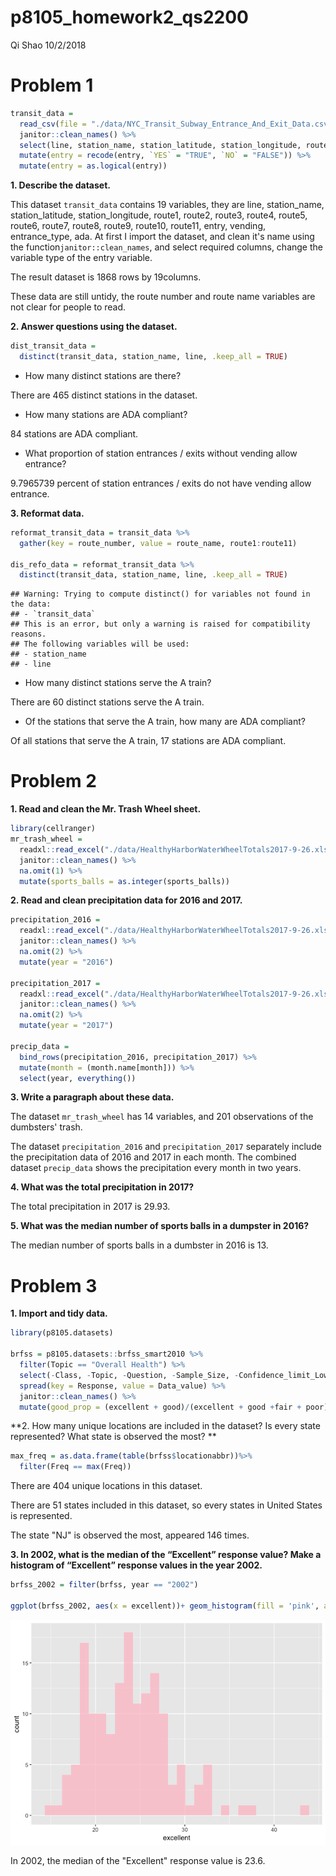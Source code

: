p8105\_homework2\_qs2200
================
Qi Shao
10/2/2018

Problem 1
=========

``` r
transit_data = 
  read_csv(file = "./data/NYC_Transit_Subway_Entrance_And_Exit_Data.csv") %>%
  janitor::clean_names() %>%
  select(line, station_name, station_latitude, station_longitude, route1:route11, entry, vending, entrance_type, ada) %>%
  mutate(entry = recode(entry, `YES` = "TRUE", `NO` = "FALSE")) %>%
  mutate(entry = as.logical(entry))
```

**1. Describe the dataset.**

This dataset `transit_data` contains 19 variables, they are line, station\_name, station\_latitude, station\_longitude, route1, route2, route3, route4, route5, route6, route7, route8, route9, route10, route11, entry, vending, entrance\_type, ada. At first I import the dataset, and clean it's name using the function`janitor::clean_names`, and select required columns, change the variable type of the entry variable.

The result dataset is 1868 rows by 19columns.

These data are still untidy, the route number and route name variables are not clear for people to read.

**2. Answer questions using the dataset.**

``` r
dist_transit_data = 
  distinct(transit_data, station_name, line, .keep_all = TRUE)
```

-   How many distinct stations are there?

There are 465 distinct stations in the dataset.

-   How many stations are ADA compliant?

84 stations are ADA compliant.

-   What proportion of station entrances / exits without vending allow entrance?

9.7965739 percent of station entrances / exits do not have vending allow entrance.

**3. Reformat data.**

``` r
reformat_transit_data = transit_data %>%
  gather(key = route_number, value = route_name, route1:route11)

dis_refo_data = reformat_transit_data %>%
  distinct(transit_data, station_name, line, .keep_all = TRUE)
```

    ## Warning: Trying to compute distinct() for variables not found in the data:
    ## - `transit_data`
    ## This is an error, but only a warning is raised for compatibility reasons.
    ## The following variables will be used:
    ## - station_name
    ## - line

-   How many distinct stations serve the A train?

There are 60 distinct stations serve the A train.

-   Of the stations that serve the A train, how many are ADA compliant?

Of all stations that serve the A train, 17 stations are ADA compliant.

Problem 2
=========

**1. Read and clean the Mr. Trash Wheel sheet.**

``` r
library(cellranger)
mr_trash_wheel = 
  readxl::read_excel("./data/HealthyHarborWaterWheelTotals2017-9-26.xlsx", sheet = 1, range = cell_cols("A:N")) %>%
  janitor::clean_names() %>%
  na.omit(1) %>%
  mutate(sports_balls = as.integer(sports_balls))
```

**2. Read and clean precipitation data for 2016 and 2017.**

``` r
precipitation_2016 = 
  readxl::read_excel("./data/HealthyHarborWaterWheelTotals2017-9-26.xlsx", sheet = 4,  range = "A2:B14") %>%
  janitor::clean_names() %>%
  na.omit(2) %>%
  mutate(year = "2016")

precipitation_2017 = 
  readxl::read_excel("./data/HealthyHarborWaterWheelTotals2017-9-26.xlsx", sheet = 3, range = "A2:B14") %>%
  janitor::clean_names() %>%
  na.omit(2) %>%
  mutate(year = "2017")

precip_data = 
  bind_rows(precipitation_2016, precipitation_2017) %>%
  mutate(month = (month.name[month])) %>%
  select(year, everything())
```

**3. Write a paragraph about these data.**

The dataset `mr_trash_wheel` has 14 variables, and 201 observations of the dumbsters' trash.

The dataset `precipitation_2016` and `precipitation_2017` separately include the precipitation data of 2016 and 2017 in each month. The combined dataset `precip_data` shows the precipitation every month in two years.

**4. What was the total precipitation in 2017?**

The total precipitation in 2017 is 29.93.

**5. What was the median number of sports balls in a dumpster in 2016?**

The median number of sports balls in a dumbster in 2016 is 13.

Problem 3
=========

**1. Import and tidy data.**

``` r
library(p8105.datasets)

brfss = p8105.datasets::brfss_smart2010 %>%
  filter(Topic == "Overall Health") %>%
  select(-Class, -Topic, -Question, -Sample_Size, -Confidence_limit_Low:-GeoLocation) %>%
  spread(key = Response, value = Data_value) %>%
  janitor::clean_names() %>%
  mutate(good_prop = (excellent + good)/(excellent + good +fair + poor))
```

**2. How many unique locations are included in the dataset? Is every state represented? What state is observed the most? **

``` r
max_freq = as.data.frame(table(brfss$locationabbr))%>%
  filter(Freq == max(Freq)) 
```

There are 404 unique locations in this dataset.

There are 51 states included in this dataset, so every states in United States is represented.

The state "NJ" is observed the most, appeared 146 times.

**3. In 2002, what is the median of the “Excellent” response value? Make a histogram of “Excellent” response values in the year 2002.**

``` r
brfss_2002 = filter(brfss, year == "2002") 

ggplot(brfss_2002, aes(x = excellent))+ geom_histogram(fill = 'pink', alpha = 0.7)
```

![](p8105_homowork2_qs2200_files/figure-markdown_github/problem%203.3-1.png)

In 2002, the median of the "Excellent" response value is 23.6.
